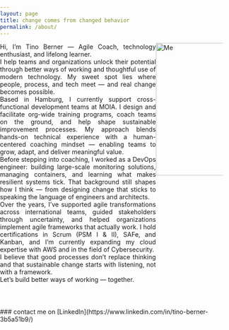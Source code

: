 ```yaml
---
layout: page
title: change comes from changed behavior
permalink: /about/
---
```

<style>
main {
    float: left;
    width: 70%;
    height: 600px;
    margin: 0px;
    padding: 0px;
}
aside {
    float: right;
    width: 30%;
    height: 400px;
    margin: 0px;
    padding: 0px;
}
body {
    margin: 0px;
    padding: 0px;
}
</style>
<div style="overflow: hidden">
<div style="text-align: justify; margin:0" class="container" markdown="1">
<main>
Hi, I’m Tino Berner — Agile Coach, technology enthusiast, and lifelong learner.
<br>
I help teams and organizations unlock their potential through better ways of working and thoughtful use of modern technology. My sweet spot lies where people, process, and tech meet — and real change becomes possible.
<br>
Based in Hamburg, I currently support cross-functional development teams at MOIA. I design and facilitate org-wide training programs, coach teams on the ground, and help shape sustainable improvement processes. My approach blends hands-on technical experience with a human-centered coaching mindset — enabling teams to grow, adapt, and deliver meaningful value.
<br>
Before stepping into coaching, I worked as a DevOps engineer: building large-scale monitoring solutions, managing containers, and learning what makes resilient systems tick. That background still shapes how I think — from designing change that sticks to speaking the language of engineers and architects.
<br>
Over the years, I’ve supported agile transformations across international teams, guided stakeholders through uncertainty, and helped organizations implement agile frameworks that actually work. I hold certifications in Scrum (PSM I & II), SAFe, and Kanban, and I’m currently expanding my cloud expertise with AWS and in the field of Cybersecurity.
<br>
I believe that good processes don’t replace thinking and that sustainable change starts with listening, not with a framework.
<br>
Let’s build better ways of working — together.
</main>
</div>
<div style="text-align: justify; margin:0" class="container" markdown="1">
<aside>
<img src="{{ site.baseurl }}/images/Me.png" alt="Me" style="width: 300px;"/>
</aside>
</div>
</div>
### contact me on [LinkedIn](https://www.linkedin.com/in/tino-berner-3b5a51b9/)